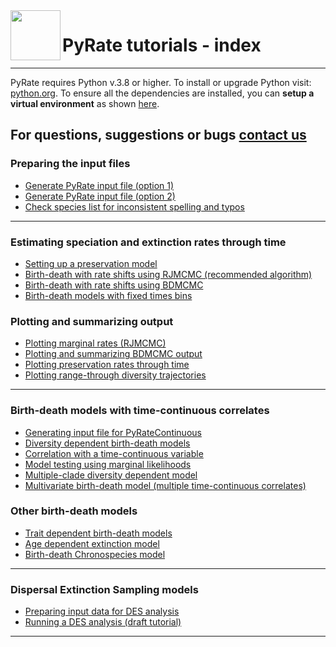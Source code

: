 <img src="https://github.com/dsilvestro/PyRate/blob/master/pyrate_lib/PyRate_logo1024.png" align="left" width="80">  

# PyRate tutorials - index
  
  
---
PyRate requires Python v.3.8 or higher. 
To install or upgrade Python visit: [python.org](https://www.python.org/downloads/). 
To ensure all the dependencies are installed, you can **setup a virtual environment** as shown [here](https://github.com/dsilvestro/PyRate/blob/master/tutorials/pyrate_tutorial_0.md).

For questions, suggestions or bugs [contact us](mailto:pyrate.help@gmail.com)
---

### Preparing the input files
* [Generate PyRate input file (option 1)](https://github.com/dsilvestro/PyRate/blob/master/tutorials/pyrate_tutorial_1.md#generate-pyrate-input-file-option-1)  
* [Generate PyRate input file (option 2)](https://github.com/dsilvestro/PyRate/blob/master/tutorials/pyrate_tutorial_1.md#generate-pyrate-input-file-option-2)  
* [Check species list for inconsistent spelling and typos](https://github.com/dsilvestro/PyRate/blob/master/tutorials/pyrate_tutorial_1.md#check-species-names-for-typos-and-inconsistent-spelling)  

---
### Estimating speciation and extinction rates through time
* [Setting up a preservation model](https://github.com/dsilvestro/PyRate/blob/master/tutorials/pyrate_tutorial_1.md#defining-the-preservation-model)
* [Birth-death with rate shifts using RJMCMC (recommended algorithm)](https://github.com/dsilvestro/PyRate/blob/master/tutorials/pyrate_tutorial_3.md#estimate-rate-variation-using-reversible-jump-mcmc)
* [Birth-death with rate shifts using BDMCMC](https://github.com/dsilvestro/PyRate/blob/master/tutorials/pyrate_tutorial_1.md#estimation-of-speciation-and-extinction-rates-through-time)
* [Birth-death models with fixed times bins](https://github.com/dsilvestro/PyRate/blob/master/tutorials/pyrate_tutorial_1.md#speciation-and-extinction-rates-within-fixed-time-bins)

### Plotting and summarizing output
* [Plotting marginal rates (RJMCMC)](https://github.com/dsilvestro/PyRate/blob/master/tutorials/pyrate_tutorial_3.md#plot-rates-through-time-and-rate-shifts)
* [Plotting and summarizing BDMCMC output](https://github.com/dsilvestro/PyRate/blob/master/tutorials/pyrate_tutorial_1.md#summarize-the-results)
* [Plotting preservation rates through time](https://github.com/dsilvestro/PyRate/blob/master/tutorials/pyrate_tutorial_1.md#plot-preservation-rates-through-time)
* [Plotting range-through diversity trajectories](https://github.com/dsilvestro/PyRate/blob/master/tutorials/pyrate_tutorial_2.md#plot-range-through-diversity-trajectory-lineage-through-time-plot)

---
### Birth-death models with time-continuous correlates
* [Generating input file for PyRateContinuous](https://github.com/dsilvestro/PyRate/blob/master/tutorials/pyrate_tutorial_2.md#generate-input-file-for-pyratecontinuous)
* [Diversity dependent birth-death models](https://github.com/dsilvestro/PyRate/blob/master/tutorials/pyrate_tutorial_2.md#diversity-dependent-birth-death-models)
* [Correlation with a time-continuous variable](https://github.com/dsilvestro/PyRate/blob/master/tutorials/pyrate_tutorial_2.md#correlation-with-a-time-continuous-variable)
* [Model testing using marginal likelihoods](https://github.com/dsilvestro/PyRate/blob/master/tutorials/pyrate_tutorial_2.md#model-testing-using-thermodynamic-integration-ti)
* [Multiple-clade diversity dependent model](https://github.com/dsilvestro/PyRate/blob/master/tutorials/pyrate_tutorial_4.md#the-multiple-clade-diversity-dependent-model-mcdd)
* [Multivariate birth-death model (multiple time-continuous correlates)](https://github.com/dsilvestro/PyRate/blob/master/tutorials/pyrate_tutorial_4.md#the-multivariate-birth-death-model-mbd)

### Other birth-death models
* [Trait dependent birth-death models](https://github.com/dsilvestro/PyRate/blob/master/tutorials/pyrate_tutorial_4.md#trait-correlated-diversification)
* [Age dependent extinction model](https://github.com/dsilvestro/PyRate/blob/master/tutorials/pyrate_tutorial_4.md#age-dependent-extinction-ade-model)
* [Birth-death Chronospecies model](https://github.com/dsilvestro/PyRate/blob/master/tutorials/pyrate_tutorial_4.md#the-birth-death-chronospecies-bdc-model)

---
### Dispersal Extinction Sampling models
* [Preparing input data for DES analysis](https://github.com/dsilvestro/PyRate/blob/master/tutorials/pyrate_tutorial_5.md#input-data-preparation)
* [Running a DES analysis (draft tutorial)](https://github.com/dsilvestro/PyRate/blob/master/tutorials/pyrate_tutorial_5.md#running-a-des-analysis)

---








